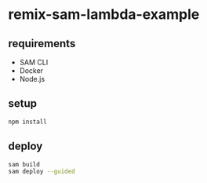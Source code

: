 # remix-sam-lambda-example

## requirements

- SAM CLI
- Docker
- Node.js

## setup

```bash
npm install
```

## deploy

```bash
sam build
sam deploy --guided
```
